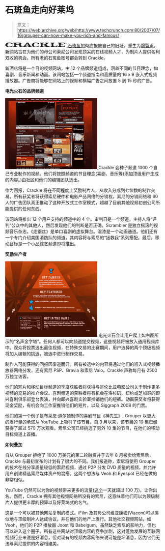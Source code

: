 # 石斑鱼走向好莱坞

> 原文：<https://web.archive.org/web/http://www.techcrunch.com:80/2007/07/16/grouper-can-now-make-you-rich-and-famous/>

[![](img/00ae5ea1f78a5b47027280d380b033ad.png) ](https://web.archive.org/web/20160608035215/http://www.crackle.com/) [石斑鱼的](https://web.archive.org/web/20160608035215/http://www.crunchbase.com/company/crackle)彻底报废自己的旧址，重生为[爆裂声](https://web.archive.org/web/20160608035215/http://www.crackle.com/)。新网站旨在为他们的母公司索尼公司发现顶尖的在线视频人才，为制片人提供名利双收的机会。所有老的石斑鱼账号都会转到 Crackle。

新酒店将是一个目的视频网站，由 12 个品牌频道组成，涵盖不同的节目理念，如喜剧、音乐新闻和动画。该网站包括一个频道指南和高质量的 16 x 9 嵌入式视频播放器。广告商将能够在网站上的视频和横幅广告之间放置 5 到 15 秒的广告。

**电光火石的品牌频道**

[![cracklescreen.png](img/1e0542a371a80be88ce0165d115eb122.png) ](https://web.archive.org/web/20160608035215/http://tctechcrunch2011.files.wordpress.com/2007/07/crackle_beta_wetpaint7-15.jpg) Crackle 会种子频道 1000 个自己专业制作的视频。他们将按照频道的节目理念(喜剧、音乐等)添加顶级用户生成的内容。)由社区和他们的编辑团队选出。

作为回报，Crackle 将在不同程度上奖励制片人，从收入分成到七位数的制作交易。所有获奖者将获得索尼硬件和电影产品网络的分销权。索尼的分销网络和 60 人的广告团队真正推动了这种开放式工作室模式，超越了目前其他视频初创公司所能提供的任何东西。

该网站将推出 12 个用户支持的频道中的 4 个。审判日是一个频道，主持人将“评判”公众中的其他人，然后发现他们的判断是否正确。Scrambler 是独立摇滚的视频音乐杂志。《走钢丝》是单口喜剧的虚拟舞台。湿漆是一个动画通道。他们还有一个专门介绍美国消防队的频道，其内容将与索尼的“拯救我”系列搭配。最后，移动目标是一个小品综艺频道即将推出。

**奖励生产者**

[![famepyramid.png](img/56e9ece77fcd223831be724e441c94da.png)](https://web.archive.org/web/20160608035215/http://tctechcrunch2011.files.wordpress.com/2007/07/famescreenlg.jpg) 电光火石会让用户爬上如右图所示的“名声金字塔”。任何人都可以向频道提交视频，这些视频将被放入通用视频库中。观众将投票选出最佳视频，在特殊交易的比赛期间，用户选择的两个顶级视频将加入编辑的挑选，被选中进行制作交易。

制作人可能获得的回报因渠道而异。所有被选中的内容将通过他们的嵌入式视频播放器网络分发，还有索尼 PSP、Bravia 和索尼 Vaio。Crackle 声称每月有 2500 万独立访客。

他们的短片和移动目标频道的季度获胜者将获得与哥伦比亚电影公司关于制作更多视频的交易的推介会议。喜剧频道的获胜者将有机会在洛杉矶、纽约或芝加哥的即兴喜剧俱乐部登台表演，并向即兴喜剧实验室推销他们的短裤。动画获奖者将获得现金奖励，有机会向工作室推销他们的短片，以及 Siggraph 2008 的门票。

他们的第一个例子是布莱恩·道尔顿制作的喜剧节目《神先生》, Grouper 以更大的发行量的承诺从 YouTube 上吸引了该节目。自 3 月以来，该节目的 10 集已经获得了超过 570 万次观看。索尼公司已经挑选了另外 10 集的节目，在他们的移动目标频道上首播。

**如何叠加**

自从 Grouper 拒绝了 1000 万美元的第二轮融资并于去年 8 月被卖给索尼后，Crackle 与最初宣布的计划有了很大的不同。我们报道称，索尼将使用 Grouper 的技术在线分享质量较低的索尼视频，通过 P2P 分发 DVD 质量的视频，并允许用户创建精选索尼媒体资产的混搭。这两个想法与 Veoh 和 Eyespot 已经在做的非常相似。

YouTube 仍然可以为你的视频带来更多的流量([这个](https://web.archive.org/web/20160608035215/http://youtube.com/watch?v=LnpN-cxeVf8)一天就超过 100 万)，让你出名。然而，Crackle 拥有其他视频网络所没有的索尼，这意味着他们可以为顶级制片人提供更丰厚的预算以及好莱坞式的名气。

这是一个可以被其他网站复制的模式。iFilm 及其母公司维亚康姆(Viacom)可以类似地与顶级制片人达成协议，并在他们的地产上发行。其他社交视频网站，如 Veoh，他们的 P2P 播放器 Joost 和 Babelgum，虽然缺乏索尼的影响力，但也可以进入这个圈子。所有这些网站对顶级内容的竞争加剧，这对蓬勃发展的互联网视频行业来说是好消息，但对现有的视频内容网络来说可能是坏消息，因为它们无法与索尼提供的内容相媲美。